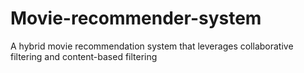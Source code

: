 # Movie-recommender-system
A hybrid movie recommendation system that leverages collaborative filtering and content-based filtering
